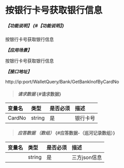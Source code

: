 # 按银行卡号获取银行信息

##### _【功能说明】_ {#【功能说明】}

按银行卡号获取银行信息

_**【应用场景】**_

按银行卡号获取银行信息

_**【接口地址】**_

http://ip:port/WalletQuery/Bank/GetBankInofByCardNo
 
> #### _请求数据_ {#请求数据}

| 变量名 | 类型 | 是否必须 | 描述 |
| :--- | :--- | :--- | :--- |
| CardNo | string | 是 | 银行卡号 |


> #### _应答数据 （数组）_ {#应答数据-（巡河记录数组）}

| 变量名 | 类型 | 是否必须 | 描述 |
| :--- | :--- | :--- | :--- |
| | string| 是 | 三方json信息|




